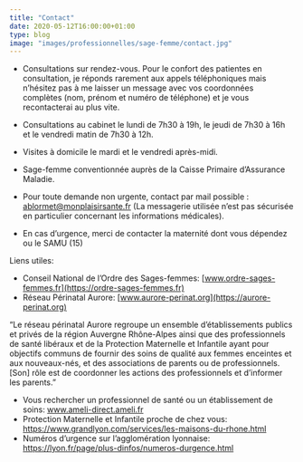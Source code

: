 ```yaml
---
title: "Contact"
date: 2020-05-12T16:00:00+01:00
type: blog
image: "images/professionnelles/sage-femme/contact.jpg"
---
```


- Consultations sur rendez-vous. Pour le confort des patientes en consultation, je réponds rarement aux appels téléphoniques mais n’hésitez pas à me laisser un message avec vos coordonnées complètes (nom, prénom et numéro de téléphone) et je vous recontacterai au plus vite.

- Consultations au cabinet le lundi de 7h30 à 19h, le jeudi de 7h30 à 16h et le vendredi matin de 7h30 à 12h.

- Visites à domicile le mardi et le vendredi après-midi.

- Sage-femme conventionnée auprès de la Caisse Primaire d’Assurance Maladie.

- Pour toute demande non urgente, contact par mail possible : ablormet@monplaisirsante.fr (La messagerie utilisée n’est pas sécurisée en particulier concernant les informations médicales).

- En cas d’urgence, merci de contacter la maternité dont vous dépendez ou le SAMU (15)

Liens utiles:

- Conseil National de l’Ordre des Sages-femmes: [www.ordre-sages-femmes.fr](https://ordre-sages-femmes.fr)
- Réseau Périnatal Aurore: [www.aurore-perinat.org](https://aurore-perinat.org)


“Le réseau périnatal Aurore regroupe un ensemble d’établissements publics et privés de la région Auvergne Rhône-Alpes ainsi que des professionnels de santé libéraux et de la Protection Maternelle et Infantile ayant pour objectifs communs de fournir des soins de qualité aux femmes enceintes et aux nouveaux-nés, et des associations de parents ou de professionnels. [Son] rôle est de coordonner les actions des professionnels et d’informer les parents.”

- Vous rechercher un professionnel de santé ou un établissement de soins: www.ameli-direct.ameli.fr
- Protection Maternelle et Infantile proche de chez vous: https://www.grandlyon.com/services/les-maisons-du-rhone.html
- Numéros d’urgence sur l’agglomération lyonnaise: https://lyon.fr/page/plus-dinfos/numeros-durgence.html

